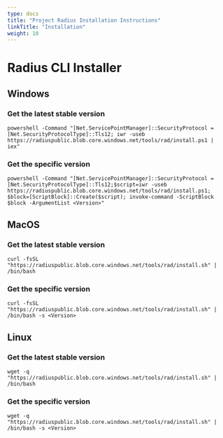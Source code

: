 ```yaml
---
type: docs
title: "Project Radius Installation Instructions"
linkTitle: "Installation"
weight: 10
---
```


# Radius CLI Installer

## Windows

### Get the latest stable version

```
powershell -Command "[Net.ServicePointManager]::SecurityProtocol = [Net.SecurityProtocolType]::Tls12; iwr -useb https://radiuspublic.blob.core.windows.net/tools/rad/install.ps1 | iex"
```

### Get the specific version

```
powershell -Command "[Net.ServicePointManager]::SecurityProtocol = [Net.SecurityProtocolType]::Tls12;$script=iwr -useb  https://radiuspublic.blob.core.windows.net/tools/rad/install.ps1; $block=[ScriptBlock]::Create($script); invoke-command -ScriptBlock $block -ArgumentList <Version>"
```

## MacOS

### Get the latest stable version

```
curl -fsSL "https://radiuspublic.blob.core.windows.net/tools/rad/install.sh" | /bin/bash
```

### Get the specific version

```
curl -fsSL "https://radiuspublic.blob.core.windows.net/tools/rad/install.sh" | /bin/bash -s <Version>
```

## Linux

### Get the latest stable version

```
wget -q "https://radiuspublic.blob.core.windows.net/tools/rad/install.sh" | /bin/bash
```

### Get the specific version

```
wget -q "https://radiuspublic.blob.core.windows.net/tools/rad/install.sh" | /bin/bash -s <Version>
```
